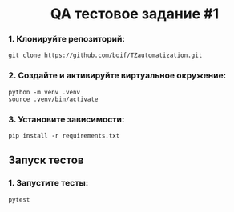 <h1 align="center">QA тестовое задание #1</a></h1>
<h3>1. Клонируйте репозиторий:</h3>

```
git clone https://github.com/boif/TZautomatization.git
```

<h3>2. Создайте и активируйте виртуальное окружение:</h3>

```
python -m venv .venv
source .venv/bin/activate
```

<h3>3. Установите зависимости:</h3>

```
pip install -r requirements.txt
```

<h2>Запуск тестов</h2>
<h3>1. Запустите тесты:</h3>

```
pytest
```
